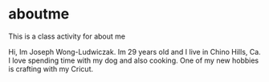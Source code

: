 # aboutme
This is a class activity for about me

Hi, Im Joseph Wong-Ludwiczak. Im 29 years old and I live in Chino Hills, Ca. I love spending time with my dog and also cooking. One of my new hobbies is crafting with my Cricut.